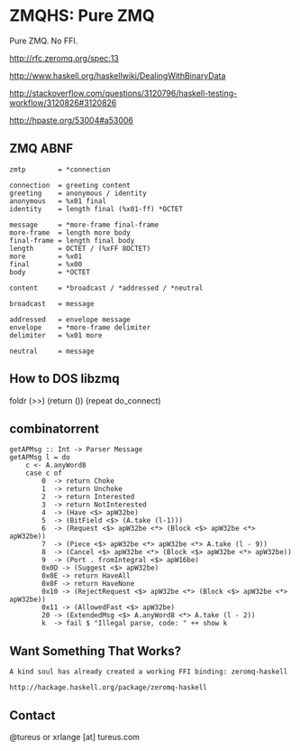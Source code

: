 ZMQHS: Pure ZMQ
===============

Pure ZMQ. No FFI.

  http://rfc.zeromq.org/spec:13

  http://www.haskell.org/haskellwiki/DealingWithBinaryData

  http://stackoverflow.com/questions/3120796/haskell-testing-workflow/3120826#3120826

http://hpaste.org/53004#a53006

ZMQ ABNF
--------

    zmtp        = *connection
    
    connection  = greeting content
    greeting    = anonymous / identity
    anonymous   = %x01 final
    identity    = length final (%x01-ff) *OCTET
    
    message     = *more-frame final-frame
    more-frame  = length more body
    final-frame = length final body
    length      = OCTET / (%xFF 8OCTET)
    more        = %x01
    final       = %x00
    body        = *OCTET
    
    content     = *broadcast / *addressed / *neutral
    
    broadcast   = message
    
    addressed   = envelope message
    envelope    = *more-frame delimiter
    delimiter   = %x01 more
    
    neutral     = message

How to DOS libzmq
--------------
foldr (>>) (return ()) (repeat do_connect)

combinatorrent
--------------

    getAPMsg :: Int -> Parser Message
    getAPMsg l = do
        c <- A.anyWord8
        case c of
            0  -> return Choke
            1  -> return Unchoke
            2  -> return Interested
            3  -> return NotInterested
            4  -> (Have <$> apW32be)
            5  -> (BitField <$> (A.take (l-1)))
            6  -> (Request <$> apW32be <*> (Block <$> apW32be <*> apW32be))
            7  -> (Piece <$> apW32be <*> apW32be <*> A.take (l - 9))
            8  -> (Cancel <$> apW32be <*> (Block <$> apW32be <*> apW32be))
            9  -> (Port . fromIntegral <$> apW16be)
            0x0D -> (Suggest <$> apW32be)
            0x0E -> return HaveAll
            0x0F -> return HaveNone
            0x10 -> (RejectRequest <$> apW32be <*> (Block <$> apW32be <*> apW32be))
            0x11 -> (AllowedFast <$> apW32be)
            20 -> (ExtendedMsg <$> A.anyWord8 <*> A.take (l - 2))
            k  -> fail $ "Illegal parse, code: " ++ show k

Want Something That Works?
--------------------------

    A kind soul has already created a working FFI binding: zeromq-haskell

    http://hackage.haskell.org/package/zeromq-haskell

Contact
-------

@tureus or xrlange [at] tureus.com
